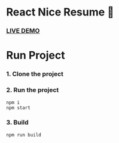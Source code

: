 # React Nice Resume :page_with_curl:

### [LIVE DEMO](https://vbobby/netlifyapp.com)

# Run Project

### 1. Clone the project

### 2. Run the project

```shell
npm i
npm start
```

### 3. Build

```shell
npm run build
```
